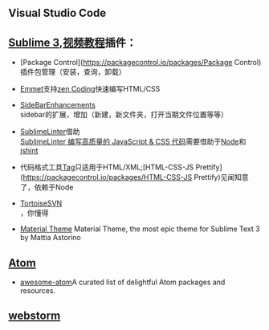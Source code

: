 ## Visual Studio Code

## 

## [Sublime 3](http://www.sublimetext.com/3),[视频教程](http://www.imooc.com/index/search?words=sublime)插件：

* [Package Control](https://packagecontrol.io/packages/Package Control)插件包管理（安装，查询，卸载）

* [Emmet](https://packagecontrol.io/packages/Emmet)支持[zen Coding](http://www.zjgsq.com/1062.html)快速编写HTML/CSS

* [SideBarEnhancements](https://packagecontrol.io/packages/SideBarEnhancements)  
  sidebar的扩展，增加（新建，新文件夹，打开当期文件位置等等）

* [SublimeLinter](https://packagecontrol.io/packages/SublimeLinter)借助  
  [SublimeLinter 编写高质量的 JavaScript & CSS 代码](http://www.cnblogs.com/lhb25/archive/2013/05/02/sublimelinter-for-js-css-coding.html)需要借助于[Node](http://nodejs.org/)和[jshint](http://jshint.com/docs/#options)

* 代码格式工具[Tag](https://packagecontrol.io/packages/Tag)只适用于HTML/XML;[HTML-CSS-JS Prettify](https://packagecontrol.io/packages/HTML-CSS-JS Prettify)见闻知意了，依赖于Node

* [Tortoise​SVN](https://packagecontrol.io/packages/TortoiseSVN)  
  ，你懂得

* [Material Theme](https://github.com/equinusocio/material-theme)
  Material Theme, the most epic theme for Sublime Text 3 by Mattia Astorino

## [Atom](https://atom.io/)

* [awesome-atom](https://github.com/mehcode/awesome-atom)A curated list of delightful Atom packages and resources.

## [webstorm](http://www.jetbrains.com/webstorm/)



